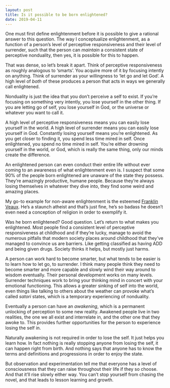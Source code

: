 ```yaml
---
layout: post
title: Is it possible to be born enlightened?
date: 2019-04-11
---
```


<p>One must first define enlightenment before it is possible to give a rational answer to this question. The way I conceptualize enlightenment, as a function of a person’s level of perceptive responsiveness and their level of surrender, such that the person can <i>maintain</i> a consistent state of perceptive nonduality, then yes, it is possible for this to happen.</p><p>That was dense, so let’s break it apart. Think of perceptive responsiveness as roughly analogous to ‘smarts’. You acquire more of it by focusing intently on anything. Think of surrender as your willingness to ‘let go and let God’. A high level of <i>both</i> of these produces a person that acts in ways we generally call enlightened.</p><p>Nonduality is just the idea that you don’t perceive a self to exist. If you’re focusing on something very intently, you lose yourself in the other thing. If you are letting go of self, you lose yourself in God, or the universe or whatever you want to call it.</p><p>A high level of perceptive responsiveness means you can easily lose yourself in the world. A high level of surrender means you can easily lose yourself in God. Constantly losing yourself means you’re enlightened. As you get closer to finding it, you spend less time mired in self. Once enlightened, you spend no time mired in self. You’re either drowning yourself in the world, or God, which is really the same thing, only our minds create the difference.</p><p>An enlightened person can even conduct their entire life without ever coming to an awareness of what enlightenment even is. I suspect that some 90% of the people born enlightened are unaware of the state they possess. They’re amazingly productive, humane people. Because they’re always losing themselves in whatever they dive into, they find some weird and amazing places.</p><p>My go-to example for non-aware enlightenment is the esteemed <a href="/profile/Franklin-Veaux">Franklin Veaux</a>. He’s a staunch atheist and that’s just fine, he’s so badass he doesn’t even need a conception of religion in order to exemplify it.</p><p>Was he born enlightened? Good question. Let’s return to what makes you enlightened. Most people find a consistent level of perceptive responsiveness at childhood and if they’re lucky, manage to avoid the numerous pitfalls that modern society places around childhood that they’ve managed to convince us are barriers. Like getting classified as having ADD and being given drugs. Society thinks it helps, but mostly just harms.</p><p>A person can work hard to become smarter, but what tends to be easier is to learn how to let go, to surrender. I think many people think they need to become smarter and more capable and slowly wind their way around to wisdom eventually. Their personal development works on many levels. Surrender techniques work to bring your thinking mind in concert with your emotional functioning. This allows a greater sinking of self into the world, even things like talking to others about the weather can provoke what’s called <i>satori</i> states, which is a temporary experiencing of nonduality.</p><p>Eventually a person can have an <i>awakening</i>, which is a permanent unlocking of perception to some new reality. Awakened people live in two realities, the one we all exist and interrelate in, and the other one that they awoke to. This provides further opportunities for the person to experience losing the self in.</p><p>Naturally awakening is not required in order to lose the self. It just helps you learn how. In fact nothing is really stopping anyone from losing the self, it can happen right from birth. And nothing says that anyone has to know the terms and definitions and progressions in order to enjoy the state.</p><p>But observation and experimentation tell me that everyone has a level of consciousness that they can raise throughout their life if they so choose. And that it’ll rise slowly either way. You can’t stop yourself from chasing the novel, and that leads to lesson learning and growth.</p>

